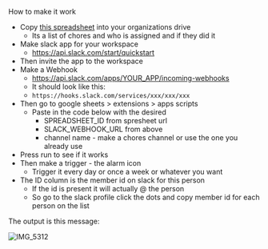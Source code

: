 How to make it work

- Copy [this spreadsheet](https://docs.google.com/spreadsheets/d/10rTC5Eh4-PMLbYF_vCa-Jl1448kEBwDVz0rkJqPRKAM/edit?usp=sharing) into your organizations drive
    - Its a list of chores and who is assigned and if they did it
- Make slack app for your workspace
    - https://api.slack.com/start/quickstart
- Then invite the app to the workspace
- Make a Webhook
    -  https://api.slack.com/apps/YOUR_APP/incoming-webhooks
    -  It should look like this:
    - `https://hooks.slack.com/services/xxx/xxx/xxx`
- Then go to google sheets > extensions > apps scripts
    - Paste in the code below with the desired
        - SPREADSHEET_ID from spresheet url
        - SLACK_WEBHOOK_URL from above
        - channel name - make a chores channel or use the one you already use
- Press run to see if it works
- Then make a trigger - the alarm icon
    - Trigger it every day or once a week or whatever you want
- The ID column is the member id on slack for this person
    - If the id is present it will actually @ the person
    - So go to the slack profile click the dots and copy member id for each person on the list


The output is this message:

![IMG_5312](https://github.com/mtrejo0/slackChoresBot/assets/43509746/19e44791-f967-405a-989b-0c1405b160b8)
